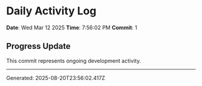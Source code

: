 # Daily Activity Log

**Date**: Wed Mar 12 2025
**Time**: 7:56:02 PM
**Commit**: 1

## Progress Update

This commit represents ongoing development activity.

---
Generated: 2025-08-20T23:56:02.417Z
